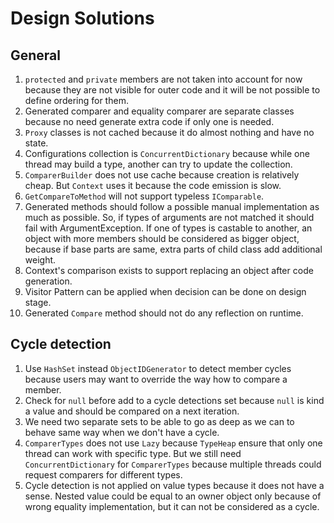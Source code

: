 # Design Solutions

## General

1. `protected` and `private` members are not taken into account for now because they are not visible for outer code and it will be not possible to define ordering for them.
2. Generated comparer and equality comparer are separate classes because no need generate extra code if only one is needed.
3. `Proxy` classes is not cached because it do almost nothing and have no state.
4. Configurations collection is `ConcurrentDictionary` because while one thread may build a type, another can try to update the collection.
5. `ComparerBuilder` does not use cache because creation is relatively cheap. But `Context` uses it because the code emission is slow.
6. `GetCompareToMethod` will not support typeless `IComparable`.
7. Generated methods should follow a possible manual implementation as much as possible. So, if types of arguments are not matched it should fail with ArgumentException. If one of types is castable to another, an object with more members should be considered as bigger object, because if base parts are same, extra parts of child class add additional weight.
8. Context's comparison exists to support replacing an object after code generation.
9. Visitor Pattern can be applied when decision can be done on design stage.
10. Generated `Compare` method should not do any reflection on runtime.

## Cycle detection

1. Use `HashSet` instead `ObjectIDGenerator` to detect member cycles because users may want to override the way how to compare a member.
1. Check for `null` before add to a cycle detections set because `null` is kind a value and should be compared on a next iteration.
1. We need two separate sets to be able to go as deep as we can to behave same way when we don't have a cycle.
1. `ComparerTypes` does not use `Lazy` because `TypeHeap` ensure that only one thread can work with specific type. But we still need `ConcurrentDictionary` for `ComparerTypes` because multiple threads could request comparers for different types.
1. Cycle detection is not applied on value types because it does not have a sense. Nested value could be equal to an owner object only because of wrong equality implementation, but it can not be considered as a cycle.
